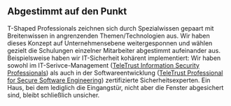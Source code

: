 ﻿## Abgestimmt auf den Punkt

T-Shaped Professionals zeichnen sich durch Spezialwissen gepaart mit Breitenwissen in angrenzenden Themen/Technologien
aus. Wir haben dieses Konzept auf Unternehmensebene weitergesponnen und wählen gezielt die Schulungen einzelner
Mitarbeiter abgestimmt aufeinander aus. Beispielsweise haben wir IT-Sicherheit kohärent implementiert: Wir haben sowohl
im IT-Serivce-Management ([TeleTrust Information Security Professionals](https://www.teletrust.de/tisp/)) als auch in
der Softwareentwicklung ([TeleTrust Professional for Secure Software Engineering](https://www.teletrust.de/tpsse/))
zertifizierte Sicherheitsexperten. Ein Haus, bei dem lediglich die Eingangstür, nicht aber die Fenster abgesichert sind,
bleibt schließlich unsicher.
